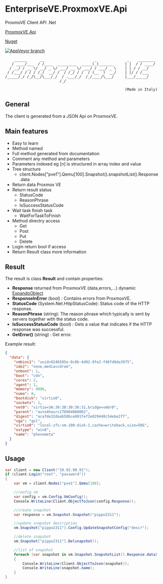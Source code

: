 # EnterpriseVE.ProxmoxVE.Api

ProxmoVE Client API .Net

[ProxmoxVE Api](https://pve.proxmox.com/pve-docs/api-viewer/)

[Nuget](https://www.nuget.org/packages/EnterpriseVE.ProxmoxVE.Api)

[![AppVeyor branch](https://img.shields.io/appveyor/ci/franklupo/eve2pve-api-dotnet/master.svg)](https://ci.appveyor.com/project/franklupo/eve2pve-api-dotnet)

```text
    ______      __                       _              _    ________
   / ____/___  / /____  _________  _____(_)_______     | |  / / ____/
  / __/ / __ \/ __/ _ \/ ___/ __ \/ ___/ / ___/ _ \    | | / / __/
 / /___/ / / / /_/  __/ /  / /_/ / /  / (__  )  __/    | |/ / /___
/_____/_/ /_/\__/\___/_/  / .___/_/  /_/____/\___/     |___/_____/
                         /_/

                                                       (Made in Italy)
```

## General

The client is generated from a JSON Api on ProxmoxVE.

## Main features

* Easy to learn
* Method named
* Full method generated from documentation
* Comment any method and parameters
* Parameters indexed eg [n] is structured in array index and value
* Tree structure
  * client.Nodes["pve1"].Qemu[100].Snapshot().snapshotList().Response.data
* Return data Proxmox VE
* Return result status
  * StatusCode
  * ReasonPhrase
  * IsSuccessStatusCode
* Wait task finish task
  * WaitForTaskToFinish
* Method directry access
  * Get
  * Post
  * Put
  * Delete
* Login return bool if access
* Return Result class more information

## Result

The result is class **Result** and contain properties:

* **Response** returned from ProxmoxVE (data,errors,...) dynamic [ExpandoObject](https://msdn.microsoft.com/en-US/library/system.dynamic.expandoobject(v=vs.110).aspx)
* **ResponseInError** (bool) : Contains errors from ProxmoxVE.
* **StatusCode** (System.Net.HttpStatusCode): Status code of the HTTP response.
* **ReasonPhrase** (string): The reason phrase which typically is sent by servers together with the status code.
* **IsSuccessStatusCode** (bool) : Gets a value that indicates if the HTTP response was successful.
* **GetError()** (string) : Get error.

Example result:

```json
{
  "data": {
    "smbios1": "uuid=9246585e-0c8b-4d02-8fe2-f48fd0da3975",
    "ide2": "none,media=cdrom",
    "onboot": 1,
    "boot": "cdn",
    "cores": 2,
    "agent": 1,
    "memory": 4096,
    "numa": 0,
    "bootdisk": "virtio0",
    "sockets": 1,
    "net0": "virtio=3A:39:38:30:36:31,bridge=vmbr0",
    "parent": "auto4hours170904080002",
    "digest": "acafde32daab50bce801fef2e029440c54ebe2f7",
    "vga": "qxl",
    "virtio0": "local-zfs:vm-100-disk-1,cache=writeback,size=50G",
    "ostype": "win8",
    "name": "phenometa"
  }
}
```

## Usage

```c#
var client = new Client("10.92.90.91");
if (client.Login("root", "password"))
{
    var vm = client.Nodes["pve1"].Qemu[100];

    //config vm
    var config = vm.Config.VmConfig();
    Console.WriteLine(Client.ObjectToJson(config.Response));

    //create snapshot
    var response = vm.Snapshot.Snapshot("pippo2311");

    //update snapshot description
    vm.Snapshot["pippo2311"].Config.UpdateSnapshotConfig("descr");

    //delete snapshot
    vm.Snapshot["pippo2311"].Delsnapshot();

    //list of snapshot
    foreach (var snapshot in vm.Snapshot.SnapshotList().Response.data)
    {
        Console.WriteLine(Client.ObjectToJson(snapshot));
        Console.WriteLine(snapshot.name);
    }
}
```

